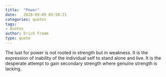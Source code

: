 ```yaml
---
title:  "Power"
date:   2018-09-09 05:58:21
categories: quotes
tags:
- Quotes
author: Erich Fromm
type: quote
---
```


The lust for power is not rooted in strength but in weakness. It is the expression of inability of the individual self to stand alone and live. It is the desperate attempt to gain secondary strength where genuine strength is lacking.